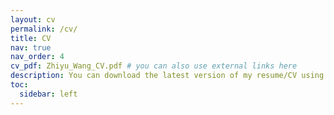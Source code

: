 ```yaml
---
layout: cv
permalink: /cv/
title: CV
nav: true
nav_order: 4
cv_pdf: Zhiyu_Wang_CV.pdf # you can also use external links here
description: You can download the latest version of my resume/CV using the PDF download button.
toc:
  sidebar: left
---
```

